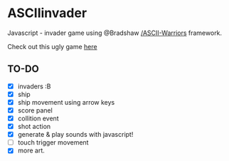 ASCIIinvader
============

Javascript - invader game using @Bradshaw 
[/ASCII-Warriors](https://github.com/Bradshaw/ASCII-Warriors) framework.

Check out this ugly 
game 
[here](https://rawgithub.com/estuardolh/asciiinvader/master/index.html)

TO-DO
-----
- [x] invaders :B
- [x] ship
- [x] ship movement using arrow keys
- [x] score panel
- [x] collition event
- [x] shot action
- [x] generate & play sounds with javascript!
- [ ] touch trigger movement
- [x] more art.
